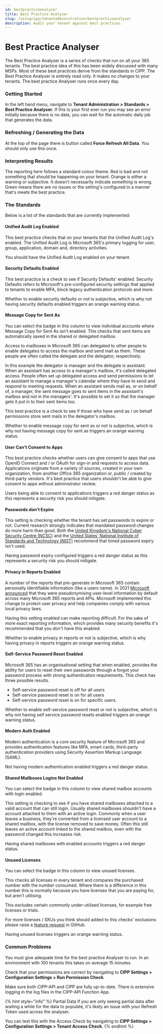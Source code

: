 ```yaml
---
id: bestpracticeanalyser
title: Best Practice Analyser
slug: /usingcipp/tenantadministration/bestpracticeanalyser
description: Audit your tenant against best practices.
---
```


# Best Practice Analyser

The Best Practice Analyser is a series of checks that run on all your 365 tenants. The best practice idea of this has been widely discussed with many MSPs. Most of these best practices derive from the standards in CIPP. The Best Practice Analyser is entirely read only. It makes no changes to your tenants. The best practice Analyser runs once every day.

### Getting Started

In the left hand menu, navigate to **Tenant Administration > Standards > Best Practice Analyser**. If this is your first ever run you may see an error initially because there is no data, you can wait for the automatic daily job that generates the data.

### Refreshing / Generating the Data

At the top of the page there is button called **Force Refresh All Data**. You should only use this once.

### Interpreting Results

The reporting here follows a standard colour theme. Red is bad and not something that should be happening on your tenant. Orange is either a warning or subjective. It doesn't necessarily indicate something is wrong. Green means there are no issues or the setting's configured in a manner that's meets the best practice.

### The Standards

Below is a list of the standards that are currently implemented:

#### Unified Audit Log Enabled

This best practice checks that on your tenants that the Unified Audit Log's enabled. The Unified Audit Log is Microsoft 365's primary logging for user, group, application, domain and, directory activities.

You should have the Unified Audit Log enabled on your tenant.

#### Security Defaults Enabled

This best practice is a check to see if Security Defaults' enabled. Security Defaults refers to Microsoft's pre-configured security settings that applied to tenants to enable MFA, block legacy authentication protocols and more.

Whether to enable security defaults or not is subjective, which is why not having security defaults enabled triggers an orange warning status.

#### Message Copy for Sent As

You can select the badge in this column to view individual accounts where Message Copy for Sent As isn't enabled. This checks that sent items are automatically saved in the shared or delegated mailbox.

Access to mailboxes in Microsoft 365 can delegated to other people to enable delegates to access the mailbox and send mail as them. These people are often called the delegate and the delegator, respectively.

In this example the delegator is manager and the delegate is assistant. When an assistant has access to a manager's mailbox, it's called delegated access. People often set up delegated access and send permissions to let an assistant to manage a manager's calendar where they have to send and respond to meeting requests. When an assistant sends mail as, or on behalf of, a manager, the sent message goes to sent items in the assistant's mailbox and not in the managers'. It's possible to set it so that the manager gets it put in to their sent items too.

This best practice is a check to see if those who have send as / on behalf permissions store sent mails in the delegator's mailbox.

Whether to enable message copy for sent as or not is subjective, which is why not having message copy for sent as triggers an orange warning status.

#### User Can't Consent to Apps

This best practice checks whether users can give consent to apps that use OpenID Connect and / or OAuth for sign-in and requests to access data. Applications originate from a variety of sources, created in your own organization, from another Office 365 organization or, public / created by third-party vendors. It's best practice that users shouldn't be able to give consent to apps without administrator review.

Users being able to consent to applications triggers a red danger status as this represents a security risk you should mitigate.

#### Passwords don't Expire

This setting is checking whether the tenant has set passwords to expire or not. Current research strongly indicates that mandated password changes do more harm than good. Both the [United Kingdom's National Cyber Security Centre (NCSC)](https://www.ncsc.gov.uk/blog-post/problems-forcing-regular-password-expiry) and the [United States' National Institute of Standards and Technology (NIST)](https://nvlpubs.nist.gov/nistpubs/SpecialPublications/NIST.SP.800-63-3.pdf) recommend that timed password expiry isn't used.

Having password expiry configured triggers a red danger status as this represents a security risk you should mitigate.

#### Privacy in Reports Enabled

A number of the reports that pre-generate in Microsoft 365 contain personally identifiable information (like a users name). In 2021 [Microsoft announced](https://techcommunity.microsoft.com/t5/microsoft-365-blog/privacy-changes-to-microsoft-365-usage-analytics/ba-p/2694137) that they were pseudonymising user-level information by default across many Microsoft 365 reports and APIs. Microsoft implemented this change to protect user privacy and help companies comply with various local privacy laws.

Having this setting enabled can make reporting difficult. For the sake of more exact reporting information, which provides many security benefits it's recommended that you don't have this enabled.

Whether to enable privacy in reports or not is subjective, which is why having privacy in reports triggers an orange warning status.

#### Self-Service Password Reset Enabled

Microsoft 365 has an organisational setting that when enabled, provides the ability for users to reset their own passwords through a forgot your password process with strong authentication requirements. This check has three possible results.

* Self-service password reset is off for all users
* Self-service password reset is on for all users
* Self-service password reset is on for specific users.

Whether to enable self-service password reset or not is subjective, which is why not having self service password resets enabled triggers an orange warning status.

#### Modern Auth Enabled

Modern authentication is a core security feature of Microsoft 365 and provides authentication features like MFA, smart cards, third-party authentication providers using Security Assertion Markup Language (SAML).

Not having modern authentication enabled triggers a red danger status.

#### Shared Mailboxes Logins Not Enabled

You can select the badge in this column to view shared mailbox accounts with login enabled.

This setting is checking to see if you have shared mailboxes attached to a valid account that can still login. Usually shared mailboxes shouldn't have a account attached to them with an active login. Commonly when a user leaves a business, they're converted from a licensed user account to a shared mailbox, with the license removed to save money. Often this still leaves an active account linked to the shared mailbox, even with the password changed this increases risk.

Having shared mailboxes with enabled accounts triggers a red danger status.

#### Unused Licenses

You can select the badge in this column to view unused licenses.

This checks all licenses in every tenant and compares the purchased number with the number consumed. Where there is a difference in this number this is normally because you have licenses that you are paying for, but aren't utilising.

This excludes certain commonly under-utilised licenses, for example free licenses or trials.

For more licenses / SKUs you think should added to this checks' exclusions please raise a [feature request](https://github.com/KelvinTegelaar/CIPP/issues/new?assignees=\&labels=\&template=feature\_request.md\&title=FEATURE+REQUEST%3A+) in GitHub.

Having unused licenses triggers an orange warning status.

### Common Problems

You must give adequate time for the best practice Analyser to run. In an environment with 100 tenants this takes on average 15 minutes.

Check that your permissions are correct by navigating to **CIPP Settings > Configuration Settings > Run Permission Check**.

Make sure both CIPP-API and CIPP are fully up-to-date. There is extensive logging in the log files in the CIPP-API Function App.

{% hint style="info" %}
Partial Data If you are only seeing partial data after waiting a while for the data to populate, it's likely an issue with your Refresh Token used across the analyser.

You can test this with the Access Check by navigating to **CIPP Settings > Configuration Settings > Tenant Access Check**.
{% endhint %}

